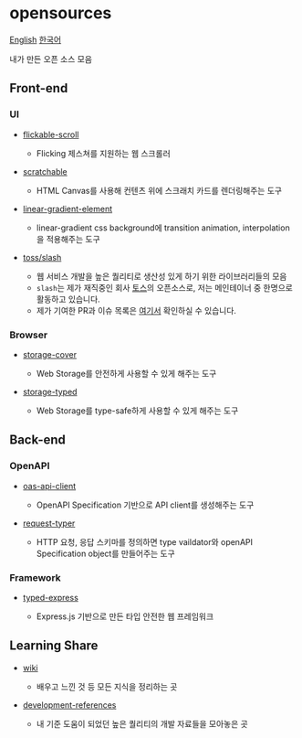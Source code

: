 # opensources

[English](./README.md) [한국어](./ko.md)

내가 만든 오픈 소스 모음

## Front-end

### UI

- [flickable-scroll](https://github.com/hoseungme/flickable-scroll)

  - Flicking 제스쳐를 지원하는 웹 스크롤러

- [scratchable](https://github.com/hoseungme/scratchable)

  - HTML Canvas를 사용해 컨텐츠 위에 스크래치 카드를 렌더링해주는 도구

- [linear-gradient-element](https://github.com/hoseungme/linear-gradient-element)

  - linear-gradient css background에 transition animation, interpolation을 적용해주는 도구

- [toss/slash](https://github.com/toss/slash)

  - 웹 서비스 개발을 높은 퀄리티로 생산성 있게 하기 위한 라이브러리들의 모음
  - `slash`는 제가 재직중인 회사 [토스](https://toss.im)의 오픈소스로, 저는 메인테이너 중 한명으로 활동하고 있습니다.
  - 제가 기여한 PR과 이슈 목록은 [여기서](https://github.com/toss/slash/issues?q=involves%3Ahoseungme) 확인하실 수 있습니다.

### Browser

- [storage-cover](https://github.com/hoseungme/storage-cover)

  - Web Storage를 안전하게 사용할 수 있게 해주는 도구

- [storage-typed](https://github.com/hoseungme/storage-typed)

  - Web Storage를 type-safe하게 사용할 수 있게 해주는 도구

## Back-end

### OpenAPI

- [oas-api-client](https://github.com/hoseungme/oas-api-client)

  - OpenAPI Specification 기반으로 API client를 생성해주는 도구

- [request-typer](https://github.com/hoseungme/request-typer)

  - HTTP 요청, 응답 스키마를 정의하면 type vaildator와 openAPI Specification object를 만들어주는 도구

### Framework

- [typed-express](https://github.com/hoseungme/typed-express)

  - Express.js 기반으로 만든 타입 안전한 웹 프레임워크

## Learning Share

- [wiki](https://github.com/hoseungme/wiki)

  - 배우고 느낀 것 등 모든 지식을 정리하는 곳

- [development-references](https://github.com/hoseungme/development-references)

  - 내 기준 도움이 되었던 높은 퀄리티의 개발 자료들을 모아놓은 곳
